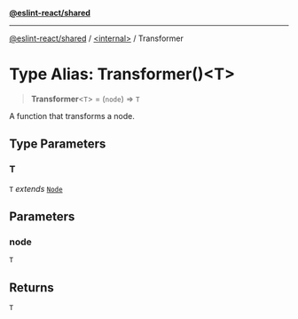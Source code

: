 [**@eslint-react/shared**](../../README.md)

***

[@eslint-react/shared](../../README.md) / [\<internal\>](../README.md) / Transformer

# Type Alias: Transformer()\<T\>

> **Transformer**\<`T`\> = (`node`) => `T`

A function that transforms a node.

## Type Parameters

### T

`T` *extends* [`Node`](../interfaces/Node.md)

## Parameters

### node

`T`

## Returns

`T`
